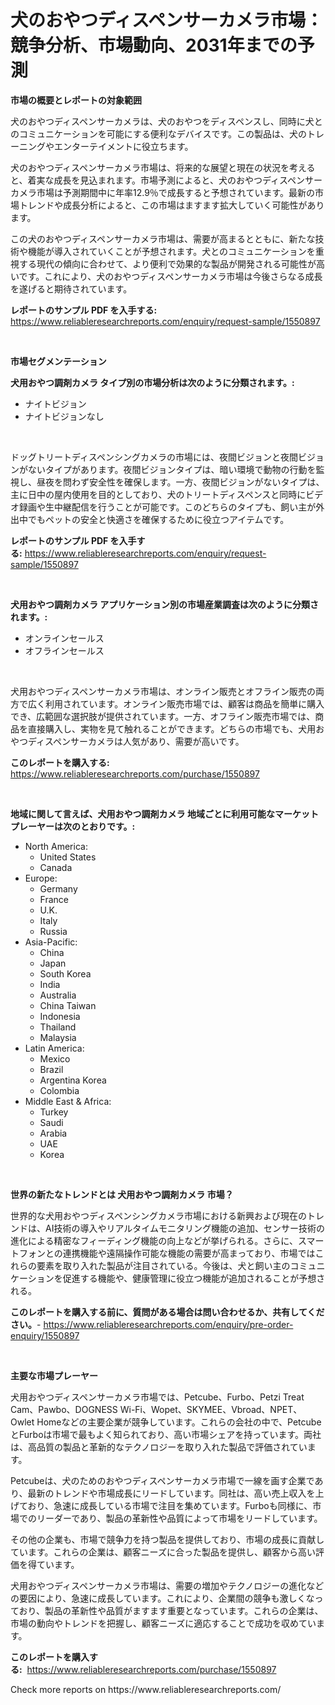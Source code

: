 <p><h1>犬のおやつディスペンサーカメラ市場：競争分析、市場動向、2031年までの予測</h1></p><p><strong>市場の概要とレポートの対象範囲</strong></p>
<p><p>犬のおやつディスペンサーカメラは、犬のおやつをディスペンスし、同時に犬とのコミュニケーションを可能にする便利なデバイスです。この製品は、犬のトレーニングやエンターテイメントに役立ちます。</p><p>犬のおやつディスペンサーカメラ市場は、将来的な展望と現在の状況を考えると、着実な成長を見込まれます。市場予測によると、犬のおやつディスペンサーカメラ市場は予測期間中に年率12.9％で成長すると予想されています。最新の市場トレンドや成長分析によると、この市場はますます拡大していく可能性があります。</p><p>この犬のおやつディスペンサーカメラ市場は、需要が高まるとともに、新たな技術や機能が導入されていくことが予想されます。犬とのコミュニケーションを重視する現代の傾向に合わせて、より便利で効果的な製品が開発される可能性が高いです。これにより、犬のおやつディスペンサーカメラ市場は今後さらなる成長を遂げると期待されています。</p></p>
<p><strong>レポートのサンプル PDF を入手する:</strong> <a href="https://www.reliableresearchreports.com/enquiry/request-sample/1550897">https://www.reliableresearchreports.com/enquiry/request-sample/1550897</a></p>
<p>&nbsp;</p>
<p><strong>市場セグメンテーション</strong></p>
<p><strong>犬用おやつ調剤カメラ タイプ別の市場分析は次のように分類されます。:</strong></p>
<p><ul><li>ナイトビジョン</li><li>ナイトビジョンなし</li></ul></p>
<p>&nbsp;</p>
<p><p>ドッグトリートディスペンシングカメラの市場には、夜間ビジョンと夜間ビジョンがないタイプがあります。夜間ビジョンタイプは、暗い環境で動物の行動を監視し、昼夜を問わず安全性を確保します。一方、夜間ビジョンがないタイプは、主に日中の屋内使用を目的としており、犬のトリートディスペンスと同時にビデオ録画や生中継配信を行うことが可能です。このどちらのタイプも、飼い主が外出中でもペットの安全と快適さを確保するために役立つアイテムです。</p></p>
<p><strong>レポートのサンプル PDF を入手する:</strong>&nbsp;<a href="https://www.reliableresearchreports.com/enquiry/request-sample/1550897">https://www.reliableresearchreports.com/enquiry/request-sample/1550897</a></p>
<p>&nbsp;</p>
<p><strong> 犬用おやつ調剤カメラ アプリケーション別の市場産業調査は次のように分類されます。:</strong></p>
<p><ul><li>オンラインセールス</li><li>オフラインセールス</li></ul></p>
<p>&nbsp;</p>
<p><p>犬用おやつディスペンサーカメラ市場は、オンライン販売とオフライン販売の両方で広く利用されています。オンライン販売市場では、顧客は商品を簡単に購入でき、広範囲な選択肢が提供されています。一方、オフライン販売市場では、商品を直接購入し、実物を見て触れることができます。どちらの市場でも、犬用おやつディスペンサーカメラは人気があり、需要が高いです。</p></p>
<p><strong>このレポートを購入する:</strong>&nbsp; <a href="https://www.reliableresearchreports.com/purchase/1550897">https://www.reliableresearchreports.com/purchase/1550897</a></p>
<p>&nbsp;</p>
<p><strong>地域に関して言えば、犬用おやつ調剤カメラ 地域ごとに利用可能なマーケットプレーヤーは次のとおりです。:</strong></p>
<p><ul>
    <li>
        North America:
        <ul>
            <li>United States</li>
            <li>Canada</li>
        </ul>
    </li>
    <li>
        Europe:
        <ul>
            <li>Germany</li>
            <li>France</li>
            <li>U.K.</li>
            <li>Italy</li>
            <li>Russia</li>
        </ul>
    </li>
    <li>
        Asia-Pacific:
        <ul>
            <li>China</li>
            <li>Japan</li>
            <li>South Korea</li>
            <li>India</li>
            <li>Australia</li>
            <li>China Taiwan</li>
            <li>Indonesia</li>
            <li>Thailand</li>
            <li>Malaysia</li>
        </ul>
    </li>
    <li>
        Latin America:
        <ul>
            <li>Mexico</li>
            <li>Brazil</li>
            <li>Argentina Korea</li>
            <li>Colombia</li>
        </ul>
    </li>
    <li>
        Middle East & Africa:
        <ul>
            <li>Turkey</li>
            <li>Saudi</li>
            <li>Arabia</li>
            <li>UAE</li>
            <li>Korea</li>
        </ul>
    </li>
    </ul></p>
<p>&nbsp;</p>
<p><strong>世界の新たなトレンドとは 犬用おやつ調剤カメラ 市場？</strong></p>
<p><p>世界的な犬用おやつディスペンシングカメラ市場における新興および現在のトレンドは、AI技術の導入やリアルタイムモニタリング機能の追加、センサー技術の進化による精密なフィーディング機能の向上などが挙げられる。さらに、スマートフォンとの連携機能や遠隔操作可能な機能の需要が高まっており、市場ではこれらの要素を取り入れた製品が注目されている。今後は、犬と飼い主のコミュニケーションを促進する機能や、健康管理に役立つ機能が追加されることが予想される。</p></p>
<p><strong>このレポートを購入する前に、質問がある場合は問い合わせるか、共有してください。</strong>- <a href="https://www.reliableresearchreports.com/enquiry/pre-order-enquiry/1550897">https://www.reliableresearchreports.com/enquiry/pre-order-enquiry/1550897</a></p>
<p>&nbsp;</p>
<p><strong>主要な市場プレーヤー</strong></p>
<p><p>犬用おやつディスペンサーカメラ市場では、Petcube、Furbo、Petzi Treat Cam、Pawbo、DOGNESS Wi-Fi、Wopet、SKYMEE、Vbroad、NPET、Owlet Homeなどの主要企業が競争しています。これらの会社の中で、PetcubeとFurboは市場で最もよく知られており、高い市場シェアを持っています。両社は、高品質の製品と革新的なテクノロジーを取り入れた製品で評価されています。</p><p>Petcubeは、犬のためのおやつディスペンサーカメラ市場で一線を画す企業であり、最新のトレンドや市場成長にリードしています。同社は、高い売上収入を上げており、急速に成長している市場で注目を集めています。Furboも同様に、市場でのリーダーであり、製品の革新性や品質によって市場をリードしています。</p><p>その他の企業も、市場で競争力を持つ製品を提供しており、市場の成長に貢献しています。これらの企業は、顧客ニーズに合った製品を提供し、顧客から高い評価を得ています。</p><p>犬用おやつディスペンサーカメラ市場は、需要の増加やテクノロジーの進化などの要因により、急速に成長しています。これにより、企業間の競争も激しくなっており、製品の革新性や品質がますます重要となっています。これらの企業は、市場の動向やトレンドを把握し、顧客ニーズに適応することで成功を収めています。</p></p>
<p><strong>このレポートを購入する:</strong>&nbsp;&nbsp;<a href="https://www.reliableresearchreports.com/purchase/1550897">https://www.reliableresearchreports.com/purchase/1550897</a></p>
<p>Check more reports on https://www.reliableresearchreports.com/</p>